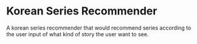 # Korean Series Recommender
A korean series recommender that would recommend series according to the user input of what kind of story the user want to see.
